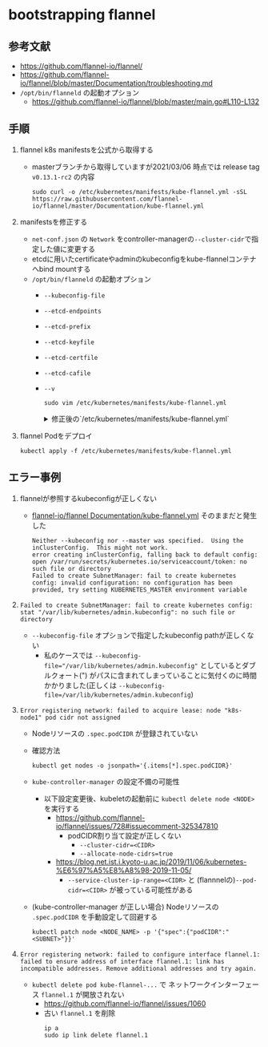 # bootstrapping flannel

## 参考文献

- https://github.com/flannel-io/flannel/
- https://github.com/flannel-io/flannel/blob/master/Documentation/troubleshooting.md
- `/opt/bin/flanneld` の起動オプション
   - https://github.com/flannel-io/flannel/blob/master/main.go#L110-L132

## 手順

1. flannel k8s manifestsを公式から取得する
   - masterブランチから取得していますが2021/03/06 時点では release tag `v0.13.1-rc2` の内容

      ```
      sudo curl -o /etc/kubernetes/manifests/kube-flannel.yml -sSL https://raw.githubusercontent.com/flannel-io/flannel/master/Documentation/kube-flannel.yml
      ```

2. manifestsを修正する
    - `net-conf.json` の `Network` をcontroller-managerの`--cluster-cidr`で指定した値に変更する
    - etcdに用いたcertificateやadminのkubeconfigをkube-flannelコンテナへbind mountする
    - `/opt/bin/flanneld` の起動オプション
        - `--kubeconfig-file`
        - `--etcd-endpoints`
        - `--etcd-prefix`
        - `--etcd-keyfile`
        - `--etcd-certfile`
        - `--etcd-cafile`
        - `--v`

            ```
            sudo vim /etc/kubernetes/manifests/kube-flannel.yml
            ```
            <details><summary>修正後の`/etc/kubernetes/manifests/kube-flannel.yml`</summary>
               ```
               ---
               apiVersion: policy/v1beta1
               kind: PodSecurityPolicy
               metadata:
                 name: psp.flannel.unprivileged
                 annotations:
                   seccomp.security.alpha.kubernetes.io/allowedProfileNames: docker/default
                   seccomp.security.alpha.kubernetes.io/defaultProfileName: docker/default
                   apparmor.security.beta.kubernetes.io/allowedProfileNames: runtime/default
                   apparmor.security.beta.kubernetes.io/defaultProfileName: runtime/default
               spec:
                 privileged: false
                 volumes:
                 - configMap
                 - secret
                 - emptyDir
                 - hostPath
                 allowedHostPaths:
                 - pathPrefix: "/etc/cni/net.d"
                 - pathPrefix: "/etc/kube-flannel"
                 - pathPrefix: "/run/flannel"
                 readOnlyRootFilesystem: false
                 # Users and groups
                 runAsUser:
                   rule: RunAsAny
                 supplementalGroups:
                   rule: RunAsAny
                 fsGroup:
                   rule: RunAsAny
                 # Privilege Escalation
                 allowPrivilegeEscalation: false
                 defaultAllowPrivilegeEscalation: false
                 # Capabilities
                 allowedCapabilities: ['NET_ADMIN', 'NET_RAW']
                 defaultAddCapabilities: []
                 required
                 seLinux:
                   # SELinux is unused in CaaSP
                   rule: 'RunAsAny'
               ---
               kind: ClusterRole
               apiVersion: rbac.authorization.k8s.io/v1
               metadata:
                 name: flannel
               rules:
               - apiGroups: ['extensions']
                 resources: ['podsecuritypolicies']
                 verbs: ['use']
                 resourceNames: ['psp.flannel.unprivileged']
               - apiGroups:
                 - ""
                 resources:
                 - pods
                 verbs:
                 - get
               - apiGroups:
                 - ""
                 resources:
                 - nodes
                 verbs:
                 - list
                 - watch
               - apiGroups:
                 - ""
                 resources:
                 - nodes/status
                 verbs:
                 - patch
               ---
               kind: ClusterRoleBinding
               apiVersion: rbac.authorization.k8s.io/v1
               metadata:
                 name: flannel
               roleRef:
                 apiGroup: rbac.authorization.k8s.io
                 kind: ClusterRole
                 name: flannel
               subjects:
               - kind: ServiceAccount
                 name: flannel
                 namespace: kube-system
               ---
               apiVersion: v1
               kind: ServiceAccount
               metadata:
                 name: flannel
                 namespace: kube-system
               ---
               kind: ConfigMap
               apiVersion: v1
               metadata:
                 name: kube-flannel-cfg
                 namespace: kube-system
                 labels:
                   tier: node
                   app: flannel
               data:
                 cni-conf.json: |
                   {
                     "name": "cbr0",
                     "cniVersion": "0.3.1",
                     "plugins": [
                       {
                         "type": "flannel",
                         "delegate": {
                           "hairpinMode": true,
                           "isDefaultGateway": true
                         }
                       },
                       {
                         "type": "portmap",
                         "capabilities": {
                           "portMappings": true
                         }
                       }
                     ]
                   }
                 net-conf.json: |
                   {
                     "Network": "10.200.0.0/16",
                     "Backend": {
                       "Type": "vxlan"
                     }
                   }
               ---
               apiVersion: apps/v1
               kind: DaemonSet
               metadata:
                 name: kube-flannel-ds
                 namespace: kube-system
                 labels:
                   tier: node
                   app: flannel
               spec:
                 selector:
                   matchLabels:
                     app: flannel
                 template:
                   metadata:
                     labels:
                       tier: node
                       app: flannel
                   spec:
                     affinity:
                       nodeAffinity:
                         requiredDuringSchedulingIgnoredDuringExecution:
                           nodeSelectorTerms:
                           - matchExpressions:
                             - key: kubernetes.io/os
                               operator: In
                               values:
                               - linux
                     hostNetwork: true
                     priorityClassName: system-node-critical
                     tolerations:
                     - operator: Exists
                       effect: NoSchedule
                     serviceAccountName: flannel
                     initContainers:
                     - name: install-cni-plugin
                      #image: flannelcni/flannel-cni-plugin:v1.0.1 for ppc64le and mips64le (dockerhub limitations may apply)
                       image: rancher/mirrored-flannelcni-flannel-cni-plugin:v1.0.1
                       command:
                       - cp
                       args:
                       - -f
                       - /flannel
                       - /opt/cni/bin/flannel
                       volumeMounts:
                       - name: cni-plugin
                         mountPath: /opt/cni/bin
                     - name: install-cni
                      #image: flannelcni/flannel:v0.16.3 for ppc64le and mips64le (dockerhub limitations may apply)
                       image: rancher/mirrored-flannelcni-flannel:v0.16.3
                       command:
                       - cp
                       args:
                       - -f
                       - /etc/kube-flannel/cni-conf.json
                       - /etc/cni/net.d/10-flannel.conflist
                       volumeMounts:
                       - name: cni
                         mountPath: /etc/cni/net.d
                       - name: flannel-cfg
                         mountPath: /etc/kube-flannel/
                     containers:
                     - name: kube-flannel
                      #image: flannelcni/flannel:v0.16.3 for ppc64le and mips64le (dockerhub limitations may apply)
                       image: rancher/mirrored-flannelcni-flannel:v0.16.3
                       command:
                       - /opt/bin/flanneld
                       args:
                       - --ip-masq
                       - --kube-subnet-mgr
                       - --kubeconfig-file=/var/lib/kubernetes/admin.kubeconfig
                       - --etcd-endpoints=https://192.168.10.50:4001
                       - --etcd-prefix=/coreos.com/network
                       - --etcd-keyfile=/var/lib/kubernetes/kubernetes-key.pem
                       - --etcd-certfile=/var/lib/kubernetes/kubernetes.pem
                       - --etcd-cafile=/var/lib/kubernetes/ca.pem
                       - --v=10
                       resources:
                         requests:
                           cpu: "100m"
                           memory: "50Mi"
                         limits:
                           cpu: "100m"
                           memory: "50Mi"
                       securityContext:
                         privileged: false
                         capabilities:
                           add: ["NET_ADMIN", "NET_RAW"]
                       env:
                       - name: POD_NAME
                         valueFrom:
                           fieldRef:
                             fieldPath: metadata.name
                       - name: POD_NAMESPACE
                         valueFrom:
                           fieldRef:
                             fieldPath: metadata.namespace
                       volumeMounts:
                       - name: run
                         mountPath: /run/flannel
                       - name: flannel-cfg
                         mountPath: /etc/kube-flannel/
                       - name: xtables-lock
                         mountPath: /run/xtables.lock
                       - name: var-lib-kubernetes-dir
                         mountPath: /var/lib/kubernetes/
                     volumes:
                     - name: run
                       hostPath:
                         path: /run/flannel
                     - name: cni-plugin
                       hostPath:
                         path: /opt/cni/bin
                     - name: cni
                       hostPath:
                         path: /etc/cni/net.d
                     - name: flannel-cfg
                       configMap:
                         name: kube-flannel-cfg
                     - name: xtables-lock
                       hostPath:
                         path: /run/xtables.lock
                         type: FileOrCreate
                     - name: var-lib-kubernetes-dir
                       hostPath:
                         path: /var/lib/kubernetes
               ```

            </details>


1. flannel Podをデプロイ

   ```
   kubectl apply -f /etc/kubernetes/manifests/kube-flannel.yml
   ```

## エラー事例

1. flannelが参照するkubeconfigが正しくない
    - [flannel-io/flannel Documentation/kube-flannel.yml](https://raw.githubusercontent.com/flannel-io/flannel/master/Documentation/kube-flannel.yml) そのままだと発生した
        ```
        Neither --kubeconfig nor --master was specified.  Using the inClusterConfig.  This might not work.
        error creating inClusterConfig, falling back to default config: open /var/run/secrets/kubernetes.io/serviceaccount/token: no such file or directory
        Failed to create SubnetManager: fail to create kubernetes config: invalid configuration: no configuration has been provided, try setting KUBERNETES_MASTER environment variable
        ```

1. `Failed to create SubnetManager: fail to create kubernetes config: stat "/var/lib/kubernetes/admin.kubeconfig": no such file or directory`
    - `--kubeconfig-file` オプションで指定したkubeconfig pathが正しくない
        - 私のケースでは `--kubeconfig-file="/var/lib/kubernetes/admin.kubeconfig"` としているとダブルクォート(") がパスに含まれてしまっていることに気付くのに時間かかりました(正しくは `--kubeconfig-file=/var/lib/kubernetes/admin.kubeconfig`)

1. `Error registering network: failed to acquire lease: node "k8s-node1" pod cidr not assigned`
    - Nodeリソースの `.spec.podCIDR` が登録されていない
    - 確認方法
        ```
        kubectl get nodes -o jsonpath='{.items[*].spec.podCIDR}'
        ```
    - `kube-controller-manager` の設定不備の可能性
        - 以下設定変更後、kubeletの起動前に `kubectl delete node <NODE>` を実行する
            - https://github.com/flannel-io/flannel/issues/728#issuecomment-325347810
                - podCIDR割り当て設定が正しくない
                    - `--cluster-cidr=<CIDR>`
                    - `--allocate-node-cidrs=true`
            - https://blog.net.ist.i.kyoto-u.ac.jp/2019/11/06/kubernetes-%E6%97%A5%E8%A8%98-2019-11-05/
                - `--service-cluster-ip-range=<CIDR>` と (flannnelの)`--pod-cidr=<CIDR>` が被っている可能性がある

    - (kube-controller-manager が正しい場合) Nodeリソースの `.spec.podCIDR` を手動設定して回避する
        ```
        kubectl patch node <NODE_NAME> -p '{"spec":{"podCIDR":"<SUBNET>"}}'
        ```

1. `Error registering network: failed to configure interface flannel.1: failed to ensure address of interface flannel.1: link has incompatible addresses. Remove additional addresses and try again.`
    - `kubectl delete pod kube-flannel-...` で ネットワークインターフェース `flannel.1` が開放されない
        - https://github.com/flannel-io/flannel/issues/1060
        - 古い `flannel.1` を削除
            ```
            ip a
            sudo ip link delete flannel.1
            ```
